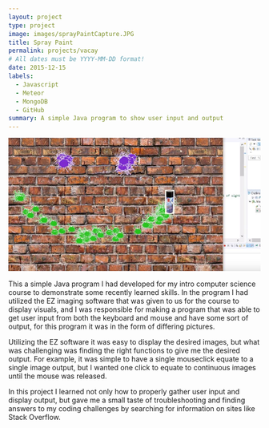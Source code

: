 ```yaml
---
layout: project
type: project
image: images/sprayPaintCapture.JPG
title: Spray Paint
permalink: projects/vacay
# All dates must be YYYY-MM-DD format!
date: 2015-12-15
labels:
  - Javascript
  - Meteor
  - MongoDB
  - GitHub
summary: A simple Java program to show user input and output
---
```


<img class="ui medium right floated rounded image" src="../images/sprayPaintCapture.JPG">

This a simple Java program I had developed for my intro computer science course to demonstrate some recently learned skills. In the program I had utilized the EZ imaging software that was given to us for the course to display visuals, and I was responsible for making a program that was able to get user input from both the keyboard and mouse and have some sort of output, for this program it was in the form of differing pictures.

Utilizing the EZ software it was easy to display the desired images, but what was challenging was finding the right functions to give me the desired output. For example, it was simple to have a single mouseclick equate to a single image output, but I wanted one click to equate to continuous images until the mouse was released.

In this project I learned not only how to properly gather user input and display output, but gave me a small taste of troubleshooting and finding answers to my coding challenges by searching for information on sites like Stack Overflow.
